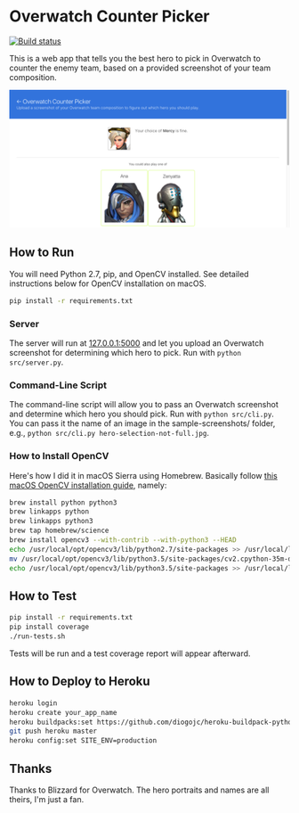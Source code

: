 # Overwatch Counter Picker

[![Build status](https://travis-ci.org/cheshire137/overwatch-counter-picker.svg?branch=master)](https://travis-ci.org/cheshire137/overwatch-counter-picker)

This is a web app that tells you the best hero to pick in Overwatch to
counter the enemy team, based on a provided screenshot of your team composition.

![Screenshot of app](https://raw.githubusercontent.com/cheshire137/overwatch-counter-picker/master/app-screenshot.png)

## How to Run

You will need Python 2.7, pip, and OpenCV installed. See detailed instructions below for
OpenCV installation on macOS.

```bash
pip install -r requirements.txt
```

### Server

The server will run at [127.0.0.1:5000](http://127.0.0.1:5000/) and let you
upload an Overwatch screenshot for determining which hero to pick. Run with
`python src/server.py`.

### Command-Line Script

The command-line script will allow you to pass an Overwatch screenshot and
determine which hero you should pick. Run with `python src/cli.py`. You can pass
it the name of an image in the sample-screenshots/ folder, e.g.,
`python src/cli.py hero-selection-not-full.jpg`.

### How to Install OpenCV

Here's how I did it in macOS Sierra using Homebrew. Basically follow
[this macOS OpenCV installation guide](http://www.pyimagesearch.com/2016/12/19/install-opencv-3-on-macos-with-homebrew-the-easy-way/),
namely:

```bash
brew install python python3
brew linkapps python
brew linkapps python3
brew tap homebrew/science
brew install opencv3 --with-contrib --with-python3 --HEAD
echo /usr/local/opt/opencv3/lib/python2.7/site-packages >> /usr/local/lib/python2.7/site-packages/opencv3.pth
mv /usr/local/opt/opencv3/lib/python3.5/site-packages/cv2.cpython-35m-darwin.so /usr/local/opt/opencv3/lib/python3.5/site-packages/cv2.so
echo /usr/local/opt/opencv3/lib/python3.5/site-packages >> /usr/local/lib/python3.5/site-packages/opencv3.pth
```

## How to Test

```bash
pip install -r requirements.txt
pip install coverage
./run-tests.sh
```

Tests will be run and a test coverage report will appear afterward.

## How to Deploy to Heroku

```bash
heroku login
heroku create your_app_name
heroku buildpacks:set https://github.com/diogojc/heroku-buildpack-python-opencv-scipy
git push heroku master
heroku config:set SITE_ENV=production
```

## Thanks

Thanks to Blizzard for Overwatch. The hero portraits and names are all theirs,
I'm just a fan.
